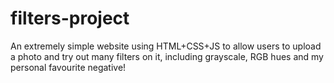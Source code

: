 # filters-project
An extremely simple website using HTML+CSS+JS to allow users to upload a photo and try out many filters on it, including grayscale, RGB hues and my personal favourite negative! 

